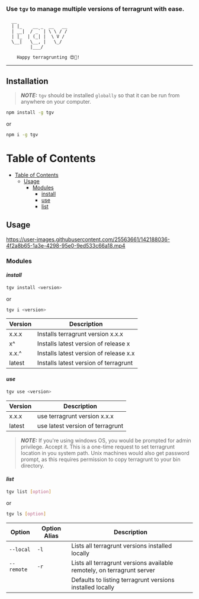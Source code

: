 ### Use `tgv` to manage multiple versions of terragrunt with ease.
      __
      | |_    __ _  __   __
      | __|  / _` | \ \ / /
      | |_  | (_| |  \ V / 
      \__|   \__, |   \_/  
             |___/   

        Happy terragrunting 😍🥂!
  ---------------------------------------

## Installation
> **_NOTE:_** `tgv` should be installed `globally` so that it can be run from anywhere on your computer.
```sh
npm install -g tgv
```
or
```sh
npm i -g tgv
```
# Table of Contents

<!--ts-->
* [Table of Contents](#table-of-contents)
  * [Usage](#usage)
    * [Modules](#modules)
      * [install](#install)
      * [use](#use)
      * [list](#list)
<!--te-->

## Usage

https://user-images.githubusercontent.com/25563661/142188036-4f2a8b65-1a3e-4298-95e0-9ed533c66a18.mp4

### Modules

#### *install*
```sh
tgv install <version>
```
or
```sh
tgv i <version>
```
| Version          | Description                                |
| ---------------- | ------------------------------------------ |
| x.x.x            | Installs terragrunt version x.x.x           |
| x^               | Installs latest version of release x       |
| x.x.^            | Installs latest version of release x.x     |
| latest           | Installs latest version of terragrunt       |

#### *use*
```sh
tgv use <version>
```

| Version          | Description                               |
| ---------------- | ----------------------------------------- |
| x.x.x            | use terragrunt version x.x.x               |
| latest           | use latest version of terragrunt           |

> **_NOTE:_** If you're using windows OS, you would be prompted for admin privilege. Accept it. This is a one-time request to set terragrunt location in you system path. Unix machines would also get password prompt, as this requires permission to copy terragrunt to your bin directory.

#### *list*
```sh
tgv list [option]
```
or
```sh
tgv ls [option]
```
| Option         | Option Alias  |                Description                                             |
| ---------------|---------------|----------------------------------------------------------------------- |
| `--local`      |  `-l`         |  Lists all terragrunt versions installed locally                        |
| `--remote`     |  `-r`         |  Lists all terragrunt versions available remotely, on terragrunt server  |
|                |               |  Defaults to listing terragrunt versions installed locally              |
